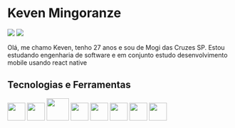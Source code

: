 # Keven Mingoranze
<a href="https://instagram.com/mingoranzee" target="_blank"><img loading="lazy" src="https://img.shields.io/badge/-Instagram-%23E4405F?style=for-the-badge&logo=instagram&logoColor=white" target="_blank"></a>
<a href="https://www.linkedin.com/in/mingoranze/" target="_blank"><img loading="lazy" src="https://img.shields.io/badge/-LinkedIn-%230077B5?style=for-the-badge&logo=linkedin&logoColor=white" target="_blank"></a>
<p>Olá, me chamo Keven, tenho 27 anos e sou de Mogi das Cruzes SP. Estou estudando engenharia de software e em conjunto estudo desenvolvimento mobile usando react native</p>

## Tecnologias e Ferramentas
<div>
<img wight="40" height="40" loading="lazy" src="https://cdn.jsdelivr.net/gh/devicons/devicon/icons/html5/html5-original.svg"/>
<img wight="40" height="40" loading="lazy" src="https://cdn.jsdelivr.net/gh/devicons/devicon/icons/css3/css3-original.svg"/>
<img wight="50" height="50" loading="lazy" src="https://cdn.jsdelivr.net/gh/devicons/devicon/icons/tailwindcss/tailwindcss-original-wordmark.svg"/>
<img wight="40" height="40" loading="lazy" src="https://cdn.jsdelivr.net/gh/devicons/devicon/icons/javascript/javascript-original.svg"/>
<img wight="40" height="40" loading="lazy" src="https://cdn.jsdelivr.net/gh/devicons/devicon/icons/react/react-original.svg"/>
<img wight="40" height="40" loading="lazy" src="https://cdn.jsdelivr.net/gh/devicons/devicon/icons/git/git-original.svg"/>
<img wight="40" height="40" loading="lazy" src="https://cdn.jsdelivr.net/gh/devicons/devicon/icons/vscode/vscode-original.svg"/>
<img wight="40" height="40" loading="lazy" src="https://cdn.jsdelivr.net/gh/devicons/devicon/icons/typescript/typescript-original.svg"/>
</div>
  
